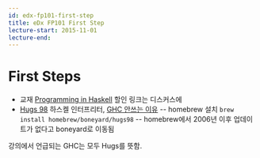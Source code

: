 ```yaml
---
id: edx-fp101-first-step
title: eDx FP101 First Step
lecture-start: 2015-11-01
lecture-end:
---
```


# First Steps

- 교재 [Programming in Haskell](http://www.cs.nott.ac.uk/~pszgmh/book.html) 할인 링크는 디스커스에
- [Hugs 98](https://www.haskell.org/hugs/pages/downloading.htm) 하스켈 인터프리터, [GHC 안쓰는 이유](https://courses.edx.org/courses/course-v1:DelftX+FP101x+3T2015/discussion/forum/i4x-DelftX-FP101x-course-3T2014/threads/56200291d2aca5b29c0007c9)
-- homebrew 설치 `brew install homebrew/boneyard/hugs98`
-- homebrew에서 2006년 이후 업데이트가 없다고 boneyard로 이동됨

강의에서 언급되는 GHC는 모두 Hugs를 뜻함.
